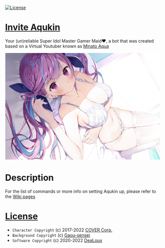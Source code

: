 [![License](https://badgen.net/github/license/dealoux/Aqukin)](https://github.com/dealoux/Aqukin/blob/master/LICENSE)

# [Invite Aqukin](https://discord.com/api/oauth2/authorize?client_id=702620458130079750&permissions=8&scope=bot%20applications.commands)
Your (un)reliable Super Idol Master Gamer Maid♥, a bot that was created based on a Virtual Youtuber known as [Minato Aqua](https://www.youtube.com/channel/UC1opHUrw8rvnsadT-iGp7Cg)

<p align="center">
  <img src="https://github.com/DeaLoux/Aqukin/blob/master/src/utilities/media/background.png">
</p>

# Description
For the list of commands or more info on setting Aqukin up, please refer to the [Wiki pages](https://github.com/dealoux/Aqukin/wiki)

# [License](https://github.com/DeaLoux/Aqukin/blob/master/LICENSE)
- `Character Copyright` (c) 2017-2022 [COVER Corp.](https://cover-corp.com/)
- `Background Copyright` (c) [Gaou-sensei](https://twitter.com/umaiyo_puyoman)
- `Software Copyright` (c) 2020-2022 [DeaLoux](https://github.com/dealoux)